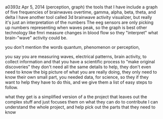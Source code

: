 a0393z
Apr 5, 2014
(perception, graph) the tools that I have include a graph of five frequencies of brainwaves overtime, gamma, alpha, beta, theta, and delta
I have another tool called 3d brainwave activity visualizer, but really it's just an interpretation of the numbers
The eeg sensors are only picking up numbers representing when waves peak, so the graph is best
other technology like fmri measure changes in blood flow so they "interpret" what brain-"wave" activity could be.

you don't mention the words quantum, phenomenon or perception,

you say you are measuring waves, electrical patterns, brain activity, to collect information and that you have a scientific process to "make original discoveries" they don't need all the same details to help, they don't even need to know the big picture of what you are really doing, they only need to know their own small part, you needed data, for science, so they if they want to help they have to do this, and we give them a list of easy steps to follow.

what they get is a simplified version of a the project that leaves out the complex stuff and just focuses them on what they can do to contribute
I can understand the whole project, and help pick out the parts that they need to know
